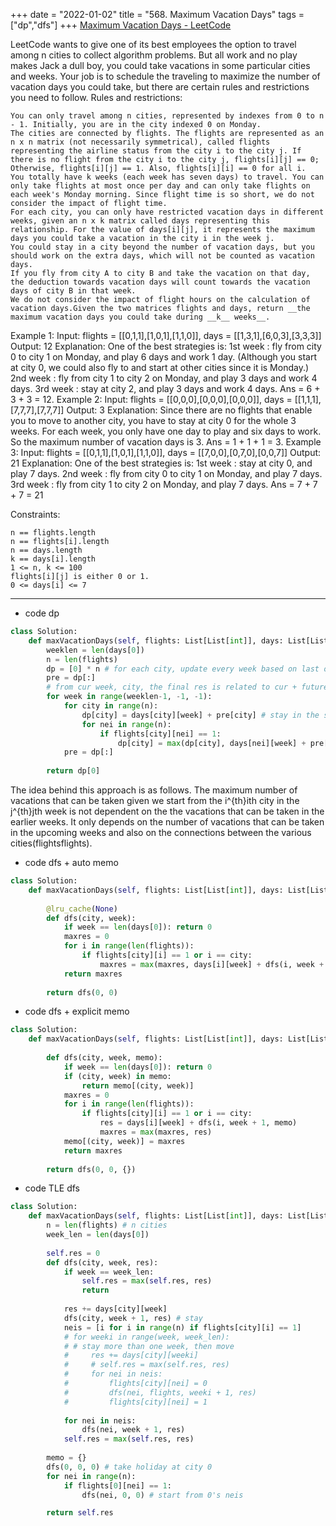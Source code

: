 +++ 
date = "2022-01-02"
title = "568. Maximum Vacation Days"
tags = ["dp","dfs"]
+++
[Maximum Vacation Days - LeetCode](https://leetcode.com/problems/maximum-vacation-days/)

LeetCode wants to give one of its best employees the option to travel among n cities to collect algorithm problems. But all work and no play makes Jack a dull boy, you could take vacations in some particular cities and weeks. Your job is to schedule the traveling to maximize the number of vacation days you could take, but there are certain rules and restrictions you need to follow.
Rules and restrictions:

	You can only travel among n cities, represented by indexes from 0 to n - 1. Initially, you are in the city indexed 0 on Monday.
	The cities are connected by flights. The flights are represented as an n x n matrix (not necessarily symmetrical), called flights representing the airline status from the city i to the city j. If there is no flight from the city i to the city j, flights[i][j] == 0; Otherwise, flights[i][j] == 1. Also, flights[i][i] == 0 for all i.
	You totally have k weeks (each week has seven days) to travel. You can only take flights at most once per day and can only take flights on each week's Monday morning. Since flight time is so short, we do not consider the impact of flight time.
	For each city, you can only have restricted vacation days in different weeks, given an n x k matrix called days representing this relationship. For the value of days[i][j], it represents the maximum days you could take a vacation in the city i in the week j.
	You could stay in a city beyond the number of vacation days, but you should work on the extra days, which will not be counted as vacation days.
	If you fly from city A to city B and take the vacation on that day, the deduction towards vacation days will count towards the vacation days of city B in that week.
	We do not consider the impact of flight hours on the calculation of vacation days.Given the two matrices flights and days, return __the maximum vacation days you could take during __k__ weeks__.
 
Example 1:
Input: flights = [[0,1,1],[1,0,1],[1,1,0]], days = [[1,3,1],[6,0,3],[3,3,3]] Output: 12 Explanation: One of the best strategies is: 1st week : fly from city 0 to city 1 on Monday, and play 6 days and work 1 day. (Although you start at city 0, we could also fly to and start at other cities since it is Monday.) 2nd week : fly from city 1 to city 2 on Monday, and play 3 days and work 4 days. 3rd week : stay at city 2, and play 3 days and work 4 days. Ans = 6 + 3 + 3 = 12. 
Example 2:
Input: flights = [[0,0,0],[0,0,0],[0,0,0]], days = [[1,1,1],[7,7,7],[7,7,7]] Output: 3 Explanation: Since there are no flights that enable you to move to another city, you have to stay at city 0 for the whole 3 weeks. For each week, you only have one day to play and six days to work. So the maximum number of vacation days is 3. Ans = 1 + 1 + 1 = 3. 
Example 3:
Input: flights = [[0,1,1],[1,0,1],[1,1,0]], days = [[7,0,0],[0,7,0],[0,0,7]] Output: 21 Explanation: One of the best strategies is: 1st week : stay at city 0, and play 7 days. 2nd week : fly from city 0 to city 1 on Monday, and play 7 days. 3rd week : fly from city 1 to city 2 on Monday, and play 7 days. Ans = 7 + 7 + 7 = 21 
 
Constraints:

	n == flights.length
	n == flights[i].length
	n == days.length
	k == days[i].length
	1 <= n, k <= 100
	flights[i][j] is either 0 or 1.
	0 <= days[i] <= 7

---
- code dp
```py
class Solution:
    def maxVacationDays(self, flights: List[List[int]], days: List[List[int]]) -> int:
        weeklen = len(days[0])
        n = len(flights)
        dp = [0] * n # for each city, update every week based on last one, so week can be ignored
        pre = dp[:]
        # from cur week, city, the final res is related to cur + future, so backwards
        for week in range(weeklen-1, -1, -1): 
            for city in range(n):
                dp[city] = days[city][week] + pre[city] # stay in the same city
                for nei in range(n):
                    if flights[city][nei] == 1:
                        dp[city] = max(dp[city], days[nei][week] + pre[nei])
            pre = dp[:]
            
        return dp[0]
```
The idea behind this approach is as follows. The maximum number of vacations that can be taken given we start from the i^{th}ith city in the j^{th}jth week is not dependent on the the vacations that can be taken in the earlier weeks. It only depends on the number of vacations that can be taken in the upcoming weeks and also on the connections between the various cities(flightsflights).
- code dfs + auto memo
```py
class Solution:
    def maxVacationDays(self, flights: List[List[int]], days: List[List[int]]) -> int:
        
        @lru_cache(None)
        def dfs(city, week):
            if week == len(days[0]): return 0
            maxres = 0
            for i in range(len(flights)):
                if flights[city][i] == 1 or i == city:
                    maxres = max(maxres, days[i][week] + dfs(i, week + 1))
            return maxres
        
        return dfs(0, 0)

```
- code dfs + explicit memo
```py
class Solution:
    def maxVacationDays(self, flights: List[List[int]], days: List[List[int]]) -> int:
        
        def dfs(city, week, memo):
            if week == len(days[0]): return 0
            if (city, week) in memo:
                return memo[(city, week)]
            maxres = 0
            for i in range(len(flights)):
                if flights[city][i] == 1 or i == city:
                    res = days[i][week] + dfs(i, week + 1, memo)
                    maxres = max(maxres, res)
            memo[(city, week)] = maxres
            return maxres
        
        return dfs(0, 0, {})
```
- code TLE dfs
```py
class Solution:
    def maxVacationDays(self, flights: List[List[int]], days: List[List[int]]) -> int:
        n = len(flights) # n cities
        week_len = len(days[0])
            
        self.res = 0
        def dfs(city, week, res):
            if week == week_len:
                self.res = max(self.res, res)
                return
            
            res += days[city][week]
            dfs(city, week + 1, res) # stay
            neis = [i for i in range(n) if flights[city][i] == 1]
            # for weeki in range(week, week_len):
            # # stay more than one week, then move
            #     res += days[city][weeki]
            #     # self.res = max(self.res, res)    
            #     for nei in neis:
            #         flights[city][nei] = 0
            #         dfs(nei, flights, weeki + 1, res)
            #         flights[city][nei] = 1
            
            for nei in neis:
                dfs(nei, week + 1, res)
            self.res = max(self.res, res)
            
        memo = {}        
        dfs(0, 0, 0) # take holiday at city 0
        for nei in range(n):
            if flights[0][nei] == 1:
                dfs(nei, 0, 0) # start from 0's neis

        return self.res
```

